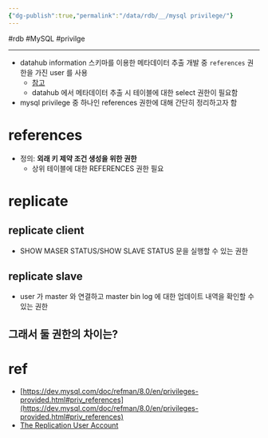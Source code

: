 ```yaml
---
{"dg-publish":true,"permalink":"/data/rdb/__/mysql privilege/"}
---
```



#rdb #MySQL #privilge

---

- datahub information 스키마를 이용한 메타데이터 추출 개발 중 `references` 권한을 가진 user 를 사용
	- [참고](https://tech.socarcorp.kr/data/2022/03/16/metdata-platform-02.html)
	- datahub 에서 메타데이터 추출 시 테이블에 대한 select 권한이 필요함
- mysql privilege 중 하나인 references 권한에 대해 간단히 정리하고자 함

# references
- 정의: **외래 키 제약 조건 생성을 위한 권한**
	- 상위 테이블에 대한 REFERENCES 권한 필요

# replicate
## replicate client
- SHOW MASER STATUS/SHOW SLAVE STATUS 문을 실행할 수 있는 권한

## replicate slave
- user 가 master 와 연결하고 master bin log 에 대한 업데이트 내역을 확인할 수 있는 권한

## 그래서 둘 권한의 차이는?


# ref
- [https://dev.mysql.com/doc/refman/8.0/en/privileges-provided.html#priv_references](https://dev.mysql.com/doc/refman/8.0/en/privileges-provided.html#priv_references)
- [The Replication User Account](https://www.oreilly.com/library/view/mysql-in-a/9780596514334/ch08s03.html)
